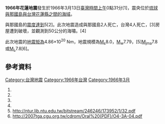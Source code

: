 **1966年花蓮地震**發生於1966年3月13日[臺灣時間上午](../Page/臺灣時間.md "wikilink")0點31分\[1\]，震央位於[琉球](../Page/美國治理琉球時期.md "wikilink")[與那國島與](../Page/與那國島.md "wikilink")[台灣](../Page/台灣.md "wikilink")[花蓮縣之間的海域](../Page/花蓮縣.md "wikilink")。

與那國島的[震度達到](../Page/震度.md "wikilink")5\[2\]。此次地震造成與那國島2人死亡，台灣4人死亡，\[3\]房屋遭到破壞，並觀測到50公分的海嘯。\[4\]

此次地震的[地震矩為](../Page/地震矩.md "wikilink")4.86×10<sup>20</sup>
Nm，地震規模為[M<sub>s</sub>](../Page/面波震级.md "wikilink")8.0，[M<sub>w</sub>](../Page/矩震级.md "wikilink")7.79，\[5\][M<sub>jma</sub>](../Page/日本气象厅地震规模.md "wikilink")7.8或[M<sub>L</sub>](../Page/里氏震级.md "wikilink")7.8\[6\]。

## 參考資料

[Category:台灣地震](https://zh.wikipedia.org/wiki/Category:台灣地震 "wikilink")
[Category:1966年台灣](https://zh.wikipedia.org/wiki/Category:1966年台灣 "wikilink")
[Category:1966年3月](https://zh.wikipedia.org/wiki/Category:1966年3月 "wikilink")

1.
2.
3.
4.
5.  <http://ntur.lib.ntu.edu.tw/bitstream/246246/173952/1/32.pdf>
6.  <http://2007tga.cgu.org.tw/cdrom/Oral%20(PDF)/O4-3A-04.pdf>
